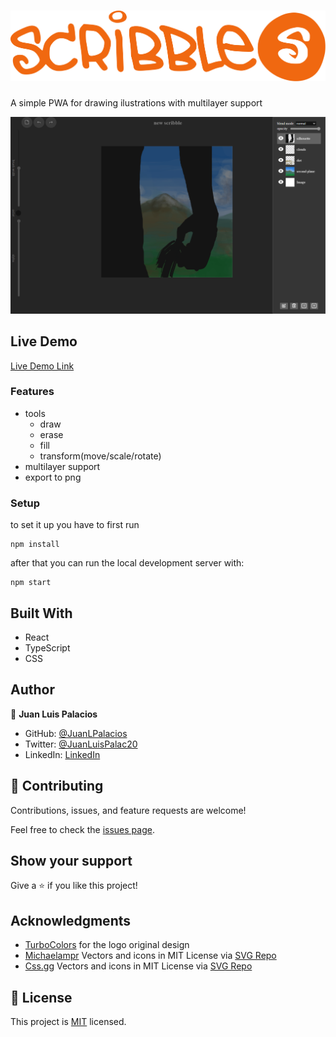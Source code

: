# ![Scribbles](./src/logo.svg)

A simple PWA for drawing ilustrations with multilayer support

![Scribbles](./screenshot.png)

## Live Demo

[Live Demo Link](https://juanlpalacios.github.io/Scribbles/)

### Features

- tools
  - draw
  - erase
  - fill
  - transform(move/scale/rotate)
- multilayer support
- export to png

### Setup


to set it up you have to first run 

```
npm install
```

after that you can run the local development server with:
```
npm start
```

## Built With

- React
- TypeScript
- CSS

## Author

👤 **Juan Luis Palacios**

- GitHub: [@JuanLPalacios](https://github.com/JuanLPalacios)
- Twitter: [@JuanLuisPalac20](https://twitter.com/twitterhandle)
- LinkedIn: [LinkedIn](https://www.linkedin.com/in/juan-luis-palacios-p%C3%A9rez-95b39a228/)


## 🤝 Contributing

Contributions, issues, and feature requests are welcome!

Feel free to check the [issues page](../../issues/).

## Show your support

Give a ⭐️ if you like this project!

## Acknowledgments

- [TurboColors](https://instagram.com/turbocolors?igshid=ZDdkNTZiNTM=) for the logo original design
- [Michaelampr](https://github.com/michaelampr/jam?ref=svgrepo.com) Vectors and icons in MIT License via [SVG Repo](https://www.svgrepo.com/)
- [Css.gg](https://github.com/astrit/css.gg?ref=svgrepo.com) Vectors and icons in MIT License via [SVG Repo](https://www.svgrepo.com/)


## 📝 License

This project is [MIT](./MIT.md) licensed.